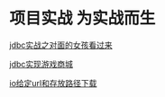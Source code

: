 # 项目实战 为实战而生

[jdbc实战之对面的女孩看过来](/jdbcgirl/README.md)

[jdbc实现游戏商城](/jdbc-games-store/README.md)

[io给定url和存放路径下载](/io-download-picture/)